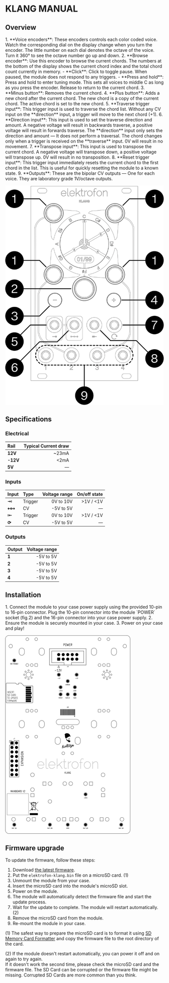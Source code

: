 KLANG MANUAL
============

## Overview

<article>
<div class="overview-list">
1. **Voice encoders**: These encoders controls each color coded voice. Watch the corresponding dial on the display change when you turn the encoder. The little number on each dial denotes the octave of the voice. Turn it 360° to see the octave number go up and down.
2. **Browse encoder**: Use this encoder to browse the current chords. The numbers at the bottom of the display shows the current chord index and the total chord count currently in memory.
    - **Click**: Click to toggle pause. When paused, the module does not respond to any triggers.
    - **Press and hold**: Press and hold to enter tuning mode. This sets all voices to middle C as long as you press the encoder. Release to return to the current chord.
3. **Minus button**: Removes the current chord.
4. **Plus button**: Adds a new chord after the current chord. The new chord is a copy of the current chord. The active chord is set to the new chord.
5. **Traverse trigger input**: This trigger input is used to traverse the chord list. Without any CV input on the **direction** input, a trigger will move to the next chord (+1).
6. **Direction input**: This input is used to set the traverse direction and amount. A negative voltage will result in backwards traverse, a positive voltage will result in forwards traverse. The **direction** input only sets the direction and amount — It does not perform a traversal. The chord changes only when a trigger is received on the **traverse** input. 0V will result in no movement.
7. **Transpose input**: This input is used to transpose the current chord. A negative voltage will transpose down, a positive voltage will transpose up. 0V will result in no transposition.
8. **Reset trigger input**: This trigger input immediately resets the current chord to the first chord in the list. This is useful for quickly resetting the module to a known state. 
9. **Outputs**: These are the bipolar CV outputs — One for each voice. They are laboratory grade 1V/octave outputs.
</div>

![fig.1](/KLANG/assets/function-overview.svg)
</article>

## Specifications

### Electrical

| Rail     | Typical Current draw |
|:---------|---------------------:|
|  **12V** | ~23mA                |
| **-12V** | <2mA                 |
|   **5V** | —                    |

### Inputs
| Input | Type    | Voltage range | On/off state |
|:------|:--------|--------------:|-------------:|
| **⇥** | Trigger | 0V to 10V     | >1V / <1V    |
| **↤↦**| CV      | -5V to 5V     | —            |
| **⇤** | Trigger | 0V to 10V     | >1V / <1V    |
| **⟳** | CV      | -5V to 5V     | —            |

### Outputs
| Output  | Voltage range  |
|:--------|---------------:|
| **1**   | -5V to 5V      |
| **2**   | -5V to 5V      |
| **3**   | -5V to 5V      |
| **4**   | -5V to 5V      |

## Installation

<article>
1. Connect the module to your case power supply using the provided 10-pin to 16-pin connector.  
Plug the 10-pin connector into the module `POWER` socket (fig.2) and the 16-pin connector into your case power supply.  
2. Ensure the module is securely mounted in your case.
3. Power on your case and play!

![[fig.2]](/KLANG/assets/klang-back.svg)
</article>

## Firmware upgrade

To update the firmware, follow these steps:

1. Download [the latest firmware](https://github.com/elektrofon/klang-firmware/releases/latest).
2. Put the `elektrofon-klang.bin` file on a microSD card. (1)
2. Unmount the module from your case.
3. Insert the microSD card into the module's microSD slot.
4. Power on the module.
5. The module will automatically detect the firmware file and start the update process.
6. Wait for the update to complete. The module will restart automatically. (2)
7. Remove the microSD card from the module.
8. Re-mount the module in your case.

\(1\) The safest way to prepare the microSD card is to format it using [SD Memory Card Formatter](https://www.sdcard.org/downloads/) and copy the firmware file to the root directory of the card.

\(2\) If the module doesn't restart automatically, you can power it off and on again to try again.  
If it doesn't work the second time, please check the microSD card and the firmware file. The SD Card can be corrupted or the firmware file might be missing. Corrupted SD Cards are more common than you think.
